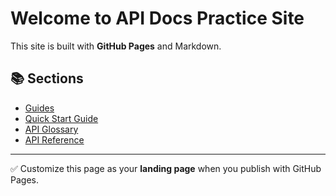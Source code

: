 # Welcome to API Docs Practice Site

This site is built with **GitHub Pages** and Markdown.  

## 📚 Sections

- [Guides](guides/getting-started.md)
- [Quick Start Guide](guides/quick-start.md)
- [API Glossary](api/glossary.md)
- [API Reference](api/api-reference.md)

---
✅ Customize this page as your **landing page** when you publish with GitHub Pages.
